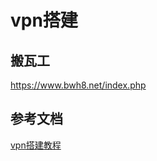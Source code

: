 
# vpn搭建



## 搬瓦工

https://www.bwh8.net/index.php



## 参考文档

[vpn搭建教程](https://github.com/clown-coding/vpn)